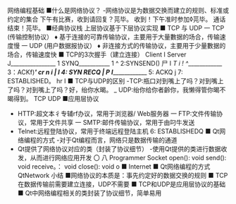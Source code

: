 网络编程基础
■什么是网络协议？
-网络协议是为数据交换而建立的规则、标准或约定的集合
下午有比赛，收到请回复？芫毕。
收到！下午准时参加◊芫毕。
通话结束！芫毕。
■经典协议栈
上层协议基于下层协议实现
■ TCP 与 UDP
一 TCP (传输控制协议）
♦ 基于连接的可靠传输协议，主要用于大量數据的场合，传输速度慢
一 UDP (用户数据报协议）
♦ 非连接方式的传输协议，主要用于少量數据的场合，传输速度快
■ TCP的3次握手（建立连接）
Client I Server
J________________ 1 SYNQ___________
1 ^
2:SYNSEND()
尸 I _T i
! ^_____________ 3：ACKf)___________'
cr n
i
| I 4: SYN RECQ
| P
I_______________________ 5: ACKQ
j 7: ESTABLISHED。
hr
I
■ TCP与UDP的区别
-TCP:瓶口对到嘴上了吗？对到嘴上了吗？对到嘴上了吗？好，绐你水暍。
_ UDP:绐你给你者齡你，我懒得管你暍不暍得到。
TCP UDP
■应用层协议
- HTTP:超文本彳专辅rf办议，常用于浏览器/ Web服务器
一 FTP:文件传输协议，常用于文件共享
一 SMTP:邮件传输协议，常用于由叼牛发送
- Telnet:远程登陆协议，常用于终端远程登陆主机
6: ESTABLISHEDQ
■ Qt网络编程的方式
-对于Qt编程而言，网络只是数据传输的通道
- Qt提供了网络协议对应的类（封装了协议细节）
-使用Qt提供的类进行数据收发，从而进行网络应用开发
〇
八
Programmer
Socket
open(): void
send(): void
receive。： void
close(): void
o
■
Internet
■ Qt网络编程的方式
QtNetwork
小结
■网络协议的本质是：事先约定好的数据交换的规则
■ TCP在数据传输前需要建立连接，UDP不需要
■ TCP和UDP是应用层协议的基础
■ Qt中网络编程相关的类封装了协议细节，简单易用